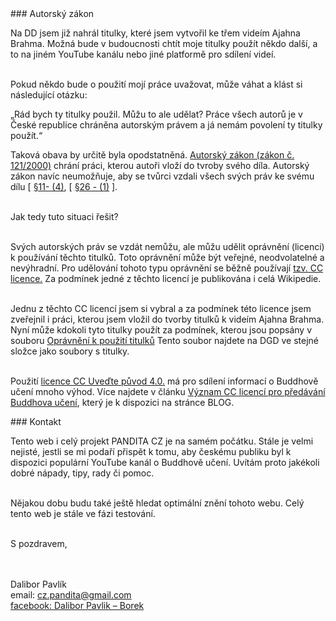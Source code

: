 <div id="anchor-autorsky-zakon" markdown="1">
### Autorský zákon
</div>

Na DD jsem již nahrál titulky, které jsem vytvořil ke třem videím Ajahna Brahma. Možná bude v budoucnosti chtít moje titulky použít někdo další, a to na jiném YouTube kanálu nebo jiné platformě pro sdílení videí. <br><br>

Pokud někdo bude o použití mojí práce uvažovat, může váhat a klást si následující otázku:

<div class="citace" markdown="1">
„Rád bych ty titulky použil. Můžu to ale udělat? Práce všech autorů je v České republice chráněna autorským právem a já nemám povolení ty titulky použít.“
</div>

Taková obava by určitě byla opodstatněná. [Autorský zákon (zákon č. 121/2000)](https://www.zakonyprolidi.cz/cs/2000-121) chrání práci, kterou autoři vloží do tvroby svého díla. Autorský zákon navíc neumožňuje, aby se tvůrci vzdali všech svých práv ke svému dílu [ [§11- (4)](https://www.zakonyprolidi.cz/cs/2000-121#p11-4), [ [§26 - (1)](https://www.zakonyprolidi.cz/cs/2000-121#p26-1) ].<br><br>

Jak tedy tuto situaci řešit?<br><br>

Svých autorských práv se vzdát nemůžu, ale můžu udělit oprávnění (licenci) k používání těchto titulků. Toto oprávnění může být veřejné, neodvolatelné a nevýhradní. Pro udělování tohoto typu oprávnění se běžně používají [tzv. CC licence.](https://www.creativecommons.cz/uvod/) Za podmínek jedné z těchto licencí je publikována i celá Wikipedie.<br><br>

Jednu z těchto CC licencí jsem si vybral a za podmínek této licence jsem zveřejnil i práci, kterou jsem vložil do tvorby titulků k videím Ajahna Brahma. Nyní může kdokoli tyto titulky použít za podmínek, kterou jsou popsány v souboru [Oprávnění k použití titulků](https://drive.google.com/drive/u/0/folders/16nYDrS2RoqtO4ttlh4zDNIQW5lw3t0vA) Tento soubor najdete na DGD ve stejné složce jako soubory s titulky.<br><br>

Použití [licence CC Uveďte původ 4.0.](https://creativecommons.org/licenses/by/4.0/deed.cs) má pro sdílení informací o Buddhově učení mnoho výhod. Více najdete v článku [Význam CC licencí pro předávání Buddhova učení](), který je k dispozici na stránce BLOG.

<div id="anchor-kontakt" markdown="1" >
### Kontakt
</div>

Tento web i celý projekt PANDITA CZ je na samém počátku.
Stále je velmi nejisté, jestli se mi podaří přispět k tomu, aby českému publiku byl k dispozici populární YouTube kanál o Buddhově učení. Uvítám proto jakékoli dobré nápady, tipy, rady či pomoc.<br><br>

Nějakou dobu budu také ještě hledat optimální znění tohoto webu. Celý tento web je stále ve fázi testování.<br><br>

<div class="pozdrav"> S pozdravem,</div> <br><br>

Dalibor Pavlík<br>
email: cz.pandita@gmail.com<br>
[facebook: Dalibor Pavlik – Borek](https://www.facebook.com/robilad.kilvap)<br>
